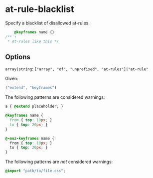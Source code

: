 # at-rule-blacklist

Specify a blacklist of disallowed at-rules.

```css
    @keyframes name {}
/** ↑
 * At-rules like this */
```

## Options

`array|string`: `["array", "of", "unprefixed", "at-rules"]|"at-rule"`

Given:

```js
["extend", "keyframes"]
```

The following patterns are considered warnings:

```css
a { @extend placeholder; }
```

```css
@keyframes name {
  from { top: 10px; }
  to { top: 20px; }
}
```

```css
@-moz-keyframes name {
  from { top: 10px; }
  to { top: 20px; }
}
```

The following patterns are *not* considered warnings:

```css
@import "path/to/file.css";
```

